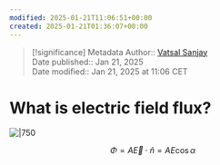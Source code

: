 ```yaml
---
modified: 2025-01-21T11:06:51+00:00
created: 2025-01-21T01:36:07+00:00
---
```

> [!significance] Metadata
> Author:: [Vatsal Sanjay](https://vatsalsanjay.com)<br>
> Date published:: Jan 21, 2025<br>
> Date modified:: Jan 21, 2025 at 11:06 CET
# What is electric field flux?

![|750](20250121024948930_What%20is%20electric%20field%20flux_.png)

$$
\Phi = A\vec{E}\cdot\hat{n} = AE\cos\alpha
$$